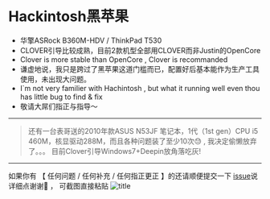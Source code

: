 # Hackintosh黑苹果
+ 华擎ASRock B360M-HDV / ThinkPad T530
+ CLOVER引导比较成熟，目前2款机型全部用CLOVER而非Justin的OpenCore
+ Clover is more stable than OpenCore , Clover is recommanded
+ 谦虚地说，我只是跨过了黑苹果这道门槛而已，配置好后基本能作为生产工具使用，未出现大问题。
+ I`m not very familier with Hachintosh , but what it running well even thou has little bug to find & fix 
+ 敬请大屌们指正与指导～

---
> 还有一台表哥送的2010年款ASUS N53JF 笔记本，1代（1st gen）CPU i5 460M，核显驱动288M，而且各种问题装了至少10次😓 , 我决定偷懒放弃了。。。
> 目前Clover引导Windows7+Deepin放角落吃灰!

---
如果你有 【 任何问题 / 任何补充 / 任何指正更正 】的还请顺便提交一下 [issue](https://github.com/RealKiro/Hackintosh/issues/new)说详细点谢谢🙏 ， 可截图直接粘贴
![title](https://i.imgur.com/HCwjiv3.jpg)